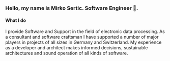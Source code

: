 ### Hello, my name is Mirko Sertic. Software Engineer :wave:.

#### What I do

I provide Software and Support in the field of electronic data processing. As a consultant and software craftsman I have supported a number of major players in projects of all sizes in Germany and Switzerland. My experience as a developer and architect makes informed decisions, sustainable architectures and sound operation of all kinds of software.

